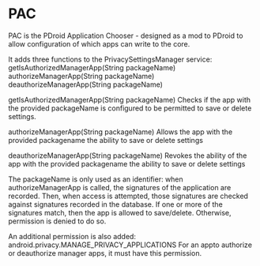 PAC
===

PAC is the PDroid Application Chooser - designed as a mod to PDroid to allow configuration of which apps can write to the core.

It adds three functions to the PrivacySettingsManager service:
getIsAuthorizedManagerApp(String packageName)
authorizeManagerApp(String packageName)
deauthorizeManagerApp(String packageName)


getIsAuthorizedManagerApp(String packageName)
Checks if the app with the provided packageName is configured to be permitted to save or delete settings.

authorizeManagerApp(String packageName)
Allows the app with the provided packagename the ability to save or delete settings

deauthorizeManagerApp(String packageName)
Revokes the ability of the app with the provided packagename the ability to save or delete settings


The packageName is only used as an identifier: when authorizeManagerApp is called, the signatures of the application are recorded. Then, when access is attempted, those signatures are checked against signatures recorded in the database. If one or more of the signatures match, then the app is allowed to save/delete. Otherwise, permission is denied to do so.

An additional permission is also added: android.privacy.MANAGE_PRIVACY_APPLICATIONS
For an appto authorize or deauthorize manager apps, it must have this permission.
